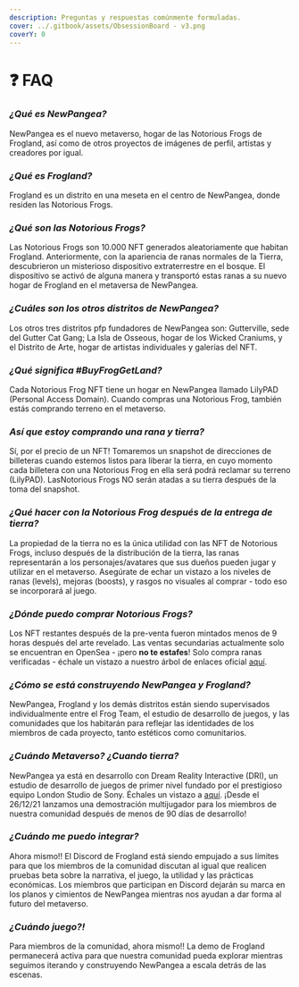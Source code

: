 ```yaml
---
description: Preguntas y respuestas comúnmente formuladas.
cover: ../.gitbook/assets/ObsessionBoard - v3.png
coverY: 0
---
```


# ❓ FAQ

### _¿Qué es NewPangea?_

NewPangea es el nuevo metaverso, hogar de las Notorious Frogs de Frogland, así como de otros proyectos de imágenes de perfil, artistas y creadores por igual.&#x20;

### _¿Qué es Frogland?_&#x20;

Frogland es un distrito en una meseta en el centro de NewPangea, donde residen las Notorious Frogs.

### _¿Qué son las Notorious Frogs?_

Las Notorious Frogs son 10.000 NFT generados aleatoriamente que habitan Frogland. Anteriormente, con la apariencia de ranas normales de la Tierra, descubrieron un misterioso dispositivo extraterrestre en el bosque. El dispositivo se activó de alguna manera y transportó estas ranas a su nuevo hogar de Frogland en el metaversa de NewPangea.

### _¿Cuáles son los otros distritos de NewPangea?_

Los otros tres distritos pfp fundadores de NewPangea son: Gutterville, sede del Gutter Cat Gang; La Isla de Osseous, hogar de los Wicked Craniums, y el Distrito de Arte, hogar de artistas individuales y galerías del NFT.&#x20;

### _¿Qué significa #BuyFrogGetLand?_

Cada Notorious Frog NFT tiene un hogar en NewPangea llamado LilyPAD (Personal Access Domain). Cuando compras una Notorious Frog, también estás comprando terreno en el metaverso.

### _**Así que estoy comprando una rana y tierra?**_

Sí, por el precio de un NFT! Tomaremos un snapshot de direcciones de billeteras cuando estemos listos para liberar la tierra, en cuyo momento cada billetera con una Notorious Frog en ella será podrá reclamar su terreno (LilyPAD). LasNotorious Frogs NO serán atadas a su tierra después de la toma del snapshot.

### _¿Qué hacer con la Notorious Frog después de la entrega de tierra?_

La propiedad de la tierra no es la única utilidad con las NFT de Notorious Frogs, incluso después de la distribución de la tierra, las ranas representarán a los personajes/avatares que sus dueños pueden jugar y utilizar en el metaverso. Asegúrate de echar un vistazo a los niveles de ranas (levels), mejoras (boosts), y rasgos no visuales al comprar - todo eso se incorporará al juego.

### _¿Dónde puedo comprar Notorious Frogs?_

Los NFT restantes después de la pre-venta fueron mintados menos de 9 horas después del arte revelado. Las ventas secundarias actualmente solo se encuentran en OpenSea - ¡pero **no te estafes**! Solo compra ranas verificadas - échale un vistazo a nuestro árbol de enlaces oficial [aquí](https://linktr.ee/Frogland).

### _¿Cómo se está construyendo NewPangea y Frogland?_

NewPangea, Frogland y los demás distritos están siendo supervisados individualmente entre el Frog Team, el estudio de desarrollo de juegos, y las comunidades que los habitarán para reflejar las identidades de los miembros de cada proyecto, tanto estéticos como comunitarios.

### _¿Cuándo Metaverso? ¿Cuando tierra?_

NewPangea ya está en desarrollo con Dream Reality Interactive (DRI), un estudio de desarrollo de juegos de primer nivel fundado por el prestigioso equipo London Studio de Sony. Échales un vistazo a [aquí](https://www.dreamrealityinteractive.com). ¡Desde el 26/12/21 lanzamos una demostración multijugador para los miembros de nuestra comunidad después de menos de 90 días de desarrollo!

### _¿Cuándo me puedo integrar?_

Ahora mismo!! El Discord de Frogland está siendo empujado a sus límites para que los miembros de la comunidad discutan al igual que realicen pruebas beta sobre la narrativa, el juego, la utilidad y las prácticas económicas. Los miembros que participan en Discord dejarán su marca en los planos y cimientos de NewPangea mientras nos ayudan a dar forma al futuro del metaverso.

### _¿Cuándo juego?!_

Para miembros de la comunidad, ahora mismo!! La demo de Frogland permanecerá activa para que nuestra comunidad pueda explorar mientras seguimos iterando y construyendo NewPangea a escala detrás de las escenas.&#x20;
